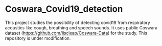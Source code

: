 # Coswara_Covid19_detection
This project studies the possibility of detecting covid19 from respiratory acoustics like cough, breathing and speech sounds. It uses public Coswara dataset (https://github.com/iiscleap/Coswara-Data) for the study. This repository is under modification.
